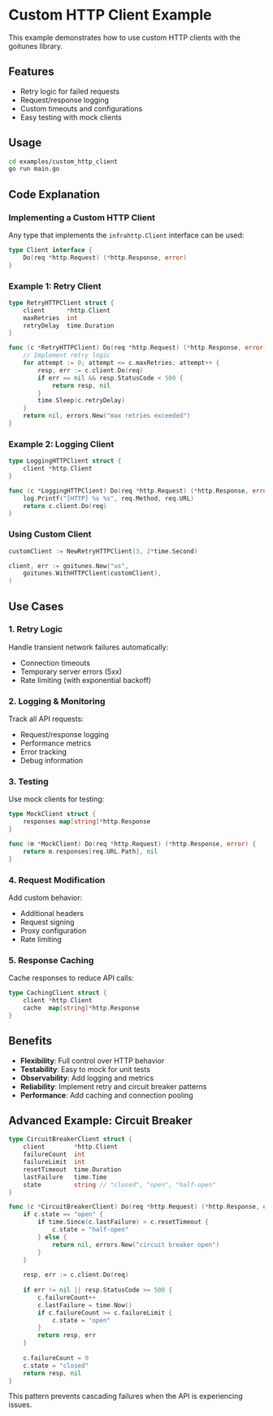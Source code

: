 # Custom HTTP Client Example

This example demonstrates how to use custom HTTP clients with the goitunes library.

## Features

- Retry logic for failed requests
- Request/response logging
- Custom timeouts and configurations
- Easy testing with mock clients

## Usage

```bash
cd examples/custom_http_client
go run main.go
```

## Code Explanation

### Implementing a Custom HTTP Client

Any type that implements the `infrahttp.Client` interface can be used:

```go
type Client interface {
    Do(req *http.Request) (*http.Response, error)
}
```

### Example 1: Retry Client

```go
type RetryHTTPClient struct {
    client      *http.Client
    maxRetries  int
    retryDelay  time.Duration
}

func (c *RetryHTTPClient) Do(req *http.Request) (*http.Response, error) {
    // Implement retry logic
    for attempt := 0; attempt <= c.maxRetries; attempt++ {
        resp, err := c.client.Do(req)
        if err == nil && resp.StatusCode < 500 {
            return resp, nil
        }
        time.Sleep(c.retryDelay)
    }
    return nil, errors.New("max retries exceeded")
}
```

### Example 2: Logging Client

```go
type LoggingHTTPClient struct {
    client *http.Client
}

func (c *LoggingHTTPClient) Do(req *http.Request) (*http.Response, error) {
    log.Printf("[HTTP] %s %s", req.Method, req.URL)
    return c.client.Do(req)
}
```

### Using Custom Client

```go
customClient := NewRetryHTTPClient(3, 2*time.Second)

client, err := goitunes.New("us",
    goitunes.WithHTTPClient(customClient),
)
```

## Use Cases

### 1. Retry Logic
Handle transient network failures automatically:
- Connection timeouts
- Temporary server errors (5xx)
- Rate limiting (with exponential backoff)

### 2. Logging & Monitoring
Track all API requests:
- Request/response logging
- Performance metrics
- Error tracking
- Debug information

### 3. Testing
Use mock clients for testing:
```go
type MockClient struct {
    responses map[string]*http.Response
}

func (m *MockClient) Do(req *http.Request) (*http.Response, error) {
    return m.responses[req.URL.Path], nil
}
```

### 4. Request Modification
Add custom behavior:
- Additional headers
- Request signing
- Proxy configuration
- Rate limiting

### 5. Response Caching
Cache responses to reduce API calls:
```go
type CachingClient struct {
    client *http.Client
    cache  map[string]*http.Response
}
```

## Benefits

- **Flexibility**: Full control over HTTP behavior
- **Testability**: Easy to mock for unit tests
- **Observability**: Add logging and metrics
- **Reliability**: Implement retry and circuit breaker patterns
- **Performance**: Add caching and connection pooling

## Advanced Example: Circuit Breaker

```go
type CircuitBreakerClient struct {
    client        *http.Client
    failureCount  int
    failureLimit  int
    resetTimeout  time.Duration
    lastFailure   time.Time
    state         string // "closed", "open", "half-open"
}

func (c *CircuitBreakerClient) Do(req *http.Request) (*http.Response, error) {
    if c.state == "open" {
        if time.Since(c.lastFailure) > c.resetTimeout {
            c.state = "half-open"
        } else {
            return nil, errors.New("circuit breaker open")
        }
    }
    
    resp, err := c.client.Do(req)
    
    if err != nil || resp.StatusCode >= 500 {
        c.failureCount++
        c.lastFailure = time.Now()
        if c.failureCount >= c.failureLimit {
            c.state = "open"
        }
        return resp, err
    }
    
    c.failureCount = 0
    c.state = "closed"
    return resp, nil
}
```

This pattern prevents cascading failures when the API is experiencing issues.

